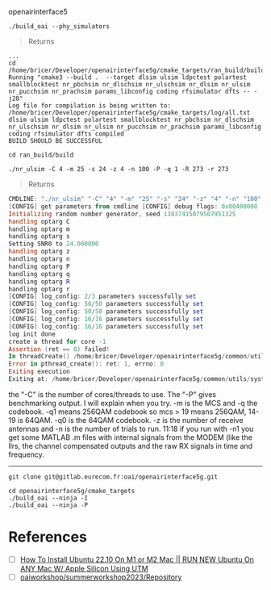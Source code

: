 openairinterface5

```
./build_oai --phy_simulators
```
> Returns
```
...
cd /home/bricer/Developer/openairinterface5g/cmake_targets/ran_build/build
Running "cmake3 --build .  --target dlsim ulsim ldpctest polartest smallblocktest nr_pbchsim nr_dlschsim nr_ulschsim nr_dlsim nr_ulsim nr_pucchsim nr_prachsim params_libconfig coding rfsimulator dfts -- -j28" 
Log file for compilation is being written to: /home/bricer/Developer/openairinterface5g/cmake_targets/log/all.txt
dlsim ulsim ldpctest polartest smallblocktest nr_pbchsim nr_dlschsim nr_ulschsim nr_dlsim nr_ulsim nr_pucchsim nr_prachsim params_libconfig coding rfsimulator dfts compiled
BUILD SHOULD BE SUCCESSFUL
```

```
cd ran_build/build
```


```
./nr_ulsim -C 4 -m 25 -s 24 -z 4 -n 100 -P -q 1 -R 273 -r 273
```
> Returns
```powershell
CMDLINE: "./nr_ulsim" "-C" "4" "-m" "25" "-s" "24" "-z" "4" "-n" "100" "-P" "-q" "1" "-R" "273" "-r" "273"
[CONFIG] get parameters from cmdline [CONFIG] debug flags: 0x00400000
Initializing random number generator, seed 13837415079507951325
handling optarg C
handling optarg m
handling optarg s
Setting SNR0 to 24.000000
handling optarg z
handling optarg n
handling optarg P
handling optarg q
handling optarg R
handling optarg r
[CONFIG] log_config: 2/3 parameters successfully set
[CONFIG] log_config: 50/50 parameters successfully set
[CONFIG] log_config: 50/50 parameters successfully set
[CONFIG] log_config: 16/16 parameters successfully set
[CONFIG] log_config: 16/16 parameters successfully set
log init done
create a thread for core -1
Assertion (ret == 0) failed!
In threadCreate() /home/bricer/Developer/openairinterface5g/common/utils/system.c:266
Error in pthread_create(): ret: 1, errno: 0
Exiting execution
Exiting at: /home/bricer/Developer/openairinterface5g/common/utils/system.c:266 threadCreate(), _Assert_Exit_
```

the "-C" is the number of cores/threads to use. The "-P" gives benchmarking output. I will explain when you try. -m is the MCS and -q the codebook. -q1 means 256QAM codebook so mcs > 19 means 256QAM, 14-19 is 64QAM. -q0 is the 64QAM codebook. -z is the number of receive antennas and -n is the number of trials to run.
11:18
if you run with -n1 you get some MATLAB .m files with internal signals from the MODEM (like the llrs, the channel compensated outputs and the raw RX signals in time and frequency.

---


```
git clone git@gitlab.eurecom.fr:oai/openairinterface5g.git
```

```
cd openairinterface5g/cmake_targets
./build_oai --ninja -I 
./build_oai --ninja -P
```


# References

- [ ] [How To Install Ubuntu 22.10 On M1 or M2 Mac || RUN NEW Ubuntu On ANY Mac W/ Apple Silicon Using UTM](https://www.youtube.com/watch?v=O19mv1pe76M&t=0s)
- [ ] [oaiworkshop/summerworkshop2023/Repository](https://gitlab.eurecom.fr/oaiworkshop/summerworkshop2023/-/tree/main/ran)
